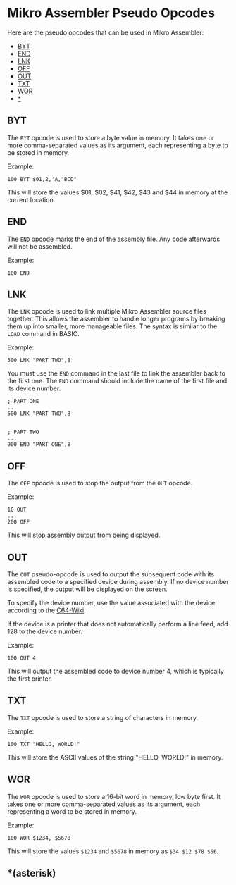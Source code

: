 # Mikro Assembler Pseudo Opcodes

Here are the pseudo opcodes that can be used in Mikro Assembler:

 - [BYT](#byt)
 - [END](#end)
 - [LNK](#lnk)
 - [OFF](#off)
 - [OUT](#out)
 - [TXT](#txt)
 - [WOR](#wor)
 - [\*](#asterisk)


## BYT

The `BYT` opcode is used to store a byte value in memory. It takes one or more comma-separated values as its argument, each representing a byte to be stored in memory.

Example:
```
100 BYT $01,2,'A,"BCD"
```

This will store the values $01, $02, $41, $42, $43 and $44 in memory at the current location.


## END

The `END` opcode marks the end of the assembly file. Any code afterwards will not be assembled.

Example:
```
100 END
```


## LNK

The `LNK` opcode is used to link multiple Mikro Assembler source files together. This allows the assembler to handle longer programs by breaking them up into smaller, more manageable files. The syntax is similar to the `LOAD` command in BASIC.

Example:
```
500 LNK "PART TWO",8
```

You must use the `END` command in the last file to link the assembler back to the first one. The `END` command should include the name of the first file and its device number.
```
; PART ONE
...
500 LNK "PART TWO",8


; PART TWO
...
900 END "PART ONE",8
```


## OFF

The `OFF` opcode is used to stop the output from the `OUT` opcode.

Example:
```
10 OUT
...
200 OFF
```

This will stop assembly output from being displayed.


## OUT

The `OUT` pseudo-opcode is used to output the subsequent code with its assembled code to a specified device during assembly. If no device number is specified, the output will be displayed on the screen.

To specify the device number, use the value associated with the device according to the [C64-Wiki](https://www.c64-wiki.com/wiki/Device_number).

If the device is a printer that does not automatically perform a line feed, add 128 to the device number.

Example:
```
100 OUT 4
```

This will output the assembled code to device number 4, which is typically the first printer.


## TXT

The `TXT` opcode is used to store a string of characters in memory.

Example:
```
100 TXT "HELLO, WORLD!"
```

This will store the ASCII values of the string "HELLO, WORLD!" in memory.


## WOR

The `WOR` opcode is used to store a 16-bit word in memory, low byte first. It takes one or more comma-separated values as its argument, each representing a word to be stored in memory.

Example:
```
100 WOR $1234, $5678
```

This will store the values `$1234` and `$5678` in memory as `$34 $12 $78 $56`.


## \*\(asterisk\)
